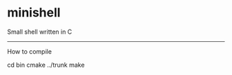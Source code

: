 minishell
=========

Small shell written in C 

---------
How to compile 

cd bin
cmake ../trunk
make
